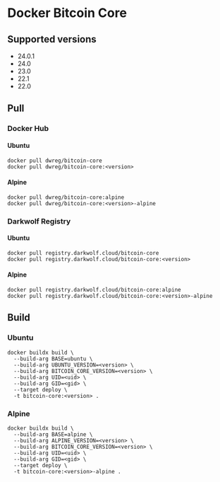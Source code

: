# Docker Bitcoin Core

## Supported versions

- 24.0.1
- 24.0
- 23.0
- 22.1
- 22.0

## Pull

### Docker Hub

#### Ubuntu

```
docker pull dwreg/bitcoin-core
docker pull dwreg/bitcoin-core:<version>
```

#### Alpine

```
docker pull dwreg/bitcoin-core:alpine
docker pull dwreg/bitcoin-core:<version>-alpine
```

### Darkwolf Registry

#### Ubuntu

```
docker pull registry.darkwolf.cloud/bitcoin-core
docker pull registry.darkwolf.cloud/bitcoin-core:<version>
```

#### Alpine

```
docker pull registry.darkwolf.cloud/bitcoin-core:alpine
docker pull registry.darkwolf.cloud/bitcoin-core:<version>-alpine
```

## Build

### Ubuntu

```
docker buildx build \
  --build-arg BASE=ubuntu \
  --build-arg UBUNTU_VERSION=<version> \
  --build-arg BITCOIN_CORE_VERSION=<version> \
  --build-arg UID=<uid> \
  --build-arg GID=<gid> \
  --target deploy \
  -t bitcoin-core:<version> .
```

### Alpine

```
docker buildx build \
  --build-arg BASE=alpine \
  --build-arg ALPINE_VERSION=<version> \
  --build-arg BITCOIN_CORE_VERSION=<version> \
  --build-arg UID=<uid> \
  --build-arg GID=<gid> \
  --target deploy \
  -t bitcoin-core:<version>-alpine .
```
